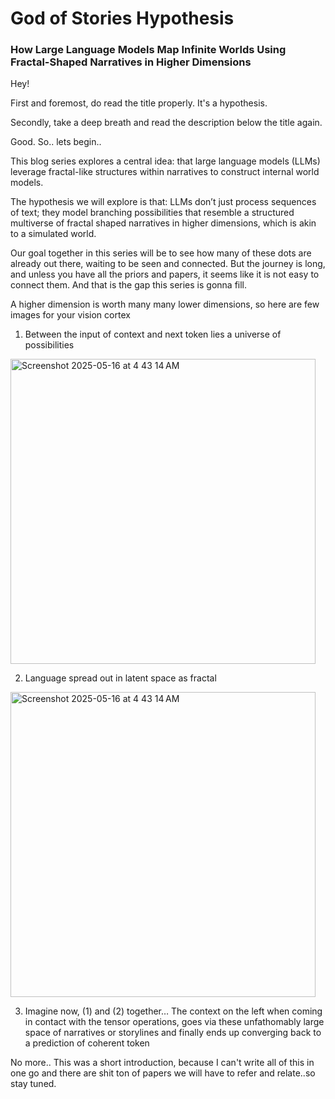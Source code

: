 # God of Stories Hypothesis

### How Large Language Models Map Infinite Worlds Using Fractal-Shaped Narratives in Higher Dimensions

Hey!

First and foremost, do read the title properly. It's a hypothesis.

Secondly, take a deep breath and read the description below the title again.


Good. So.. lets begin..


This blog series explores a central idea: that large language models (LLMs) leverage fractal-like structures within narratives to construct internal world models.

The hypothesis we will explore is that: LLMs don’t just process sequences of text; they model branching possibilities that resemble a structured multiverse of fractal shaped narratives in higher dimensions, which is akin to a simulated world.

Our goal together in this series will be to see how many of these dots are already out there, waiting to be seen and connected. But the journey is long, and unless you have all the priors and papers, it seems like it is not easy to connect them.  And that is the gap this series is gonna fill.

A higher dimension is worth many many lower dimensions, so here are few images for your vision cortex

1. Between the input of context and next token lies a universe of possibilities

<img width="488" alt="Screenshot 2025-05-16 at 4 43 14 AM" src="https://github.com/user-attachments/assets/ee7af380-3d7f-4f0f-b951-84d6f85eabfe" />

2. Language spread out in latent space as fractal

<img width="488" alt="Screenshot 2025-05-16 at 4 43 14 AM" src="https://github.com/user-attachments/assets/a01d3492-9c62-42b0-a18d-08e59b3e9394" />

3. Imagine now, (1) and (2) together… The context on the left when coming in contact with the tensor operations, goes via these unfathomably large space of narratives or storylines and finally ends up converging back to a prediction of coherent token


No more.. This was a short introduction, because I can't write all of this in one go and there are shit ton of papers we will have to refer and relate..so stay tuned.
